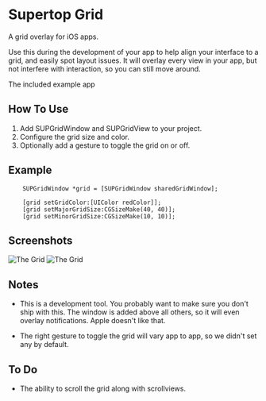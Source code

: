 # Supertop Grid

A grid overlay for iOS apps. 

Use this during the development of your app to help align your interface to a grid, and 
easily spot layout issues. It will overlay every view in your app, but not interfere with
interaction, so you can still move around.

The included example app

## How To Use

1. Add SUPGridWindow and SUPGridView to your project.
2. Configure the grid size and color.
3. Optionally add a gesture to toggle the grid on or off.

Example
-------

```
	SUPGridWindow *grid = [SUPGridWindow sharedGridWindow];
	
	[grid setGridColor:[UIColor redColor]];
	[grid setMajorGridSize:CGSizeMake(40, 40)];
	[grid setMinorGridSize:CGSizeMake(10, 10)];
```

Screenshots
-----------

![The Grid](https://raw.githubusercontent.com/supertop/grid-window/master/thegrid.png?1 "I tried to picture clusters of information")
![The Grid](https://raw.githubusercontent.com/supertop/grid-window/master/thegrid2.png)

Notes
-----

* This is a development tool. You probably want to make sure you don't ship with this. The 
window is added above all others, so it will even overlay notifications. Apple doesn't like 
that.

* The right gesture to toggle the grid will vary app to app, so we didn't set any by default.

To Do
-----

* The ability to scroll the grid along with scrollviews.
